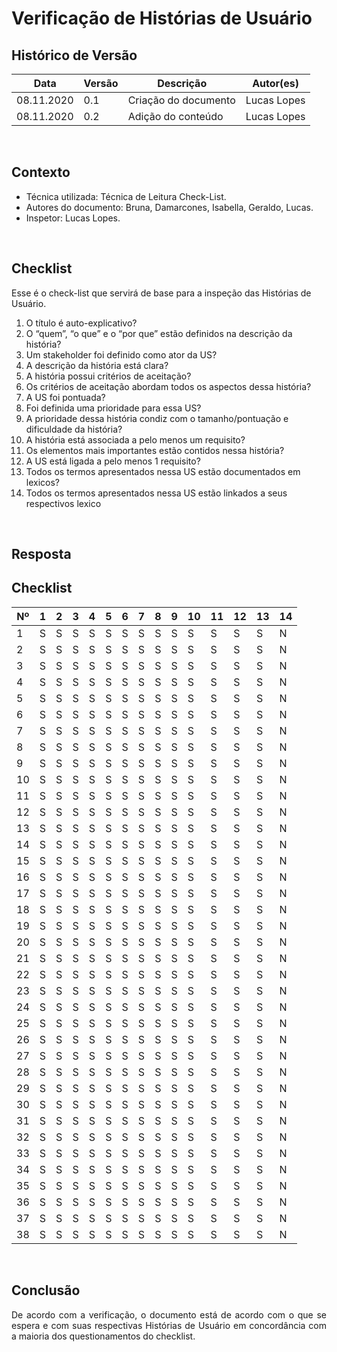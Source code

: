# Verificação de Histórias de Usuário

## Histórico de Versão
<table class="table table-striped border">
    <thead>
        <th>Data</th> 
        <th>Versão </th> 
        <th>Descrição</th> 
        <th>Autor(es)</th>
    </thead>
    <tbody>
        <tr>
            <td> 08.11.2020 </td>
            <td>  0.1   </td>
            <td> Criação do documento</td>
            <td> Lucas Lopes </td>
        </tr>
		<tr>
            <td> 08.11.2020 </td>
            <td>  0.2   </td>
            <td> Adição do conteúdo</td>
            <td> Lucas Lopes </td>
        </tr>
    </tbody>
</table>
<br>

## Contexto
- Técnica utilizada: Técnica de Leitura Check-List.
- Autores do documento: Bruna, Damarcones, Isabella, Geraldo, Lucas.
- Inspetor: Lucas Lopes.

<br>

## Checklist
Esse é o check-list que servirá de base para a inspeção das Histórias de Usuário.
<br>

1. O título é auto-explicativo?
2. O “quem”, “o que” e o “por que” estão definidos na descrição da história?
3. Um stakeholder foi definido como ator da US?
4. A descrição da história está clara?
5. A história possui critérios de aceitação?
6. Os critérios de aceitação abordam todos os aspectos dessa história?
7. A US foi pontuada?
8. Foi definida uma prioridade para essa US?
9. A prioridade dessa história condiz com o tamanho/pontuação e dificuldade da história?
10. A história está associada a pelo menos um requisito?
11. Os elementos mais importantes estão contidos nessa história?
12. A US está ligada a pelo menos 1 requisito?
13. Todos os termos apresentados nessa US estão documentados em lexicos?
14. Todos os termos apresentados nessa US estão linkados a seus respectivos lexico
<br>

## Resposta


## Checklist

<table class="table table-striped border">
    <thead >
        <th>Nº</th> 
        <th> 1</th>
        <th> 2</th>
        <th> 3</th>
        <th> 4</th>
        <th> 5</th>
        <th> 6</th>
        <th> 7</th>
        <th> 8</th>
        <th> 9</th>
        <th>10</th>
        <th>11</th>
        <th>12</th>
        <th>13</th>
        <th>14</th>
    </thead>
    <tbody>
	    <tr>
		    <td>1</td><td>S</td><td>S</td><td>S</td><td>S</td><td>S</td><td>S</td><td>S</td><td>S</td><td>S</td><td>S</td><td>S</td><td>S</td><td>S</td><td>N</td>
	    </tr>
       <tr>
		    <td>2</td><td>S</td><td>S</td><td>S</td><td>S</td><td>S</td><td>S</td><td>S</td><td>S</td><td>S</td><td>S</td><td>S</td><td>S</td><td>S</td><td>N</td>
	    </tr>
        <tr>
		    <td>3</td><td>S</td><td>S</td><td>S</td><td>S</td><td>S</td><td>S</td><td>S</td><td>S</td><td>S</td><td>S</td><td>S</td><td>S</td><td>S</td><td>N</td>
	    </tr>
        <tr>
		    <td>4</td><td>S</td><td>S</td><td>S</td><td>S</td><td>S</td><td>S</td><td>S</td><td>S</td><td>S</td><td>S</td><td>S</td><td>S</td><td>S</td><td>N</td>
	    </tr>
        <tr>
		    <td>5</td><td>S</td><td>S</td><td>S</td><td>S</td><td>S</td><td>S</td><td>S</td><td>S</td><td>S</td><td>S</td><td>S</td><td>S</td><td>S</td><td>N</td>
	    </tr>
        <tr>
		    <td>6</td><td>S</td><td>S</td><td>S</td><td>S</td><td>S</td><td>S</td><td>S</td><td>S</td><td>S</td><td>S</td><td>S</td><td>S</td><td>S</td><td>N</td>
	    </tr>
        <tr>
		    <td>7</td><td>S</td><td>S</td><td>S</td><td>S</td><td>S</td><td>S</td><td>S</td><td>S</td><td>S</td><td>S</td><td>S</td><td>S</td><td>S</td><td>N</td>
	    </tr>
        <tr>
		    <td>8</td><td>S</td><td>S</td><td>S</td><td>S</td><td>S</td><td>S</td><td>S</td><td>S</td><td>S</td><td>S</td><td>S</td><td>S</td><td>S</td><td>N</td>
	    </tr>
        <tr>
		    <td>9</td><td>S</td><td>S</td><td>S</td><td>S</td><td>S</td><td>S</td><td>S</td><td>S</td><td>S</td><td>S</td><td>S</td><td>S</td><td>S</td><td>N</td>
	    </tr>
        <tr>
		    <td>10</td><td>S</td><td>S</td><td>S</td><td>S</td><td>S</td><td>S</td><td>S</td><td>S</td><td>S</td><td>S</td><td>S</td><td>S</td><td>S</td><td>N</td>
	    </tr>
        <tr>
		    <td>11</td><td>S</td><td>S</td><td>S</td><td>S</td><td>S</td><td>S</td><td>S</td><td>S</td><td>S</td><td>S</td><td>S</td><td>S</td><td>S</td><td>N</td>
	    </tr>
        <tr>
		    <td>12</td><td>S</td><td>S</td><td>S</td><td>S</td><td>S</td><td>S</td><td>S</td><td>S</td><td>S</td><td>S</td><td>S</td><td>S</td><td>S</td><td>N</td>
	    </tr>
        <tr>
		    <td>13</td><td>S</td><td>S</td><td>S</td><td>S</td><td>S</td><td>S</td><td>S</td><td>S</td><td>S</td><td>S</td><td>S</td><td>S</td><td>S</td><td>N</td>
	    </tr>
        <tr>
		    <td>14</td><td>S</td><td>S</td><td>S</td><td>S</td><td>S</td><td>S</td><td>S</td><td>S</td><td>S</td><td>S</td><td>S</td><td>S</td><td>S</td><td>N</td>
	    </tr>
        <tr>
		    <td>15</td><td>S</td><td>S</td><td>S</td><td>S</td><td>S</td><td>S</td><td>S</td><td>S</td><td>S</td><td>S</td><td>S</td><td>S</td><td>S</td><td>N</td>
	    </tr>
        <tr>
		    <td>16</td><td>S</td><td>S</td><td>S</td><td>S</td><td>S</td><td>S</td><td>S</td><td>S</td><td>S</td><td>S</td><td>S</td><td>S</td><td>S</td><td>N</td>
	    </tr>
        <tr>
		    <td>17</td><td>S</td><td>S</td><td>S</td><td>S</td><td>S</td><td>S</td><td>S</td><td>S</td><td>S</td><td>S</td><td>S</td><td>S</td><td>S</td><td>N</td>
	    </tr>
        <tr>
		    <td>18</td><td>S</td><td>S</td><td>S</td><td>S</td><td>S</td><td>S</td><td>S</td><td>S</td><td>S</td><td>S</td><td>S</td><td>S</td><td>S</td><td>N</td>
	    </tr>
        <tr>
		    <td>19</td><td>S</td><td>S</td><td>S</td><td>S</td><td>S</td><td>S</td><td>S</td><td>S</td><td>S</td><td>S</td><td>S</td><td>S</td><td>S</td><td>N</td>
	    </tr>
        <tr>
		    <td>20</td><td>S</td><td>S</td><td>S</td><td>S</td><td>S</td><td>S</td><td>S</td><td>S</td><td>S</td><td>S</td><td>S</td><td>S</td><td>S</td><td>N</td>
	    </tr>
        <tr>
		    <td>21</td><td>S</td><td>S</td><td>S</td><td>S</td><td>S</td><td>S</td><td>S</td><td>S</td><td>S</td><td>S</td><td>S</td><td>S</td><td>S</td><td>N</td>
	    </tr>
       <tr>
		    <td>22</td><td>S</td><td>S</td><td>S</td><td>S</td><td>S</td><td>S</td><td>S</td><td>S</td><td>S</td><td>S</td><td>S</td><td>S</td><td>S</td><td>N</td>
	    </tr>
        <tr>
		    <td>23</td><td>S</td><td>S</td><td>S</td><td>S</td><td>S</td><td>S</td><td>S</td><td>S</td><td>S</td><td>S</td><td>S</td><td>S</td><td>S</td><td>N</td>
	    </tr>
        <tr>
		    <td>24</td><td>S</td><td>S</td><td>S</td><td>S</td><td>S</td><td>S</td><td>S</td><td>S</td><td>S</td><td>S</td><td>S</td><td>S</td><td>S</td><td>N</td>
	    </tr>
        <tr>
		    <td>25</td><td>S</td><td>S</td><td>S</td><td>S</td><td>S</td><td>S</td><td>S</td><td>S</td><td>S</td><td>S</td><td>S</td><td>S</td><td>S</td><td>N</td>
	    </tr>
        <tr>
		    <td>26</td><td>S</td><td>S</td><td>S</td><td>S</td><td>S</td><td>S</td><td>S</td><td>S</td><td>S</td><td>S</td><td>S</td><td>S</td><td>S</td><td>N</td>
	    </tr>
        <tr>
		    <td>27</td><td>S</td><td>S</td><td>S</td><td>S</td><td>S</td><td>S</td><td>S</td><td>S</td><td>S</td><td>S</td><td>S</td><td>S</td><td>S</td><td>N</td>
	    </tr>
        <tr>
		    <td>28</td><td>S</td><td>S</td><td>S</td><td>S</td><td>S</td><td>S</td><td>S</td><td>S</td><td>S</td><td>S</td><td>S</td><td>S</td><td>S</td><td>N</td>
	    </tr>
        <tr>
		    <td>29</td><td>S</td><td>S</td><td>S</td><td>S</td><td>S</td><td>S</td><td>S</td><td>S</td><td>S</td><td>S</td><td>S</td><td>S</td><td>S</td><td>N</td>
	    </tr>
        <tr>
		    <td>30</td><td>S</td><td>S</td><td>S</td><td>S</td><td>S</td><td>S</td><td>S</td><td>S</td><td>S</td><td>S</td><td>S</td><td>S</td><td>S</td><td>N</td>
	    </tr>
        <tr>
		    <td>31</td><td>S</td><td>S</td><td>S</td><td>S</td><td>S</td><td>S</td><td>S</td><td>S</td><td>S</td><td>S</td><td>S</td><td>S</td><td>S</td><td>N</td>
	    </tr>
        <tr>
		    <td>32</td><td>S</td><td>S</td><td>S</td><td>S</td><td>S</td><td>S</td><td>S</td><td>S</td><td>S</td><td>S</td><td>S</td><td>S</td><td>S</td><td>N</td>
	    </tr>
        <tr>
		    <td>33</td><td>S</td><td>S</td><td>S</td><td>S</td><td>S</td><td>S</td><td>S</td><td>S</td><td>S</td><td>S</td><td>S</td><td>S</td><td>S</td><td>N</td>
	    </tr>
        <tr>
		    <td>34</td><td>S</td><td>S</td><td>S</td><td>S</td><td>S</td><td>S</td><td>S</td><td>S</td><td>S</td><td>S</td><td>S</td><td>S</td><td>S</td><td>N</td>
	    </tr>
        <tr>
		    <td>35</td><td>S</td><td>S</td><td>S</td><td>S</td><td>S</td><td>S</td><td>S</td><td>S</td><td>S</td><td>S</td><td>S</td><td>S</td><td>S</td><td>N</td>
	    </tr>
        <tr>
		    <td>36</td><td>S</td><td>S</td><td>S</td><td>S</td><td>S</td><td>S</td><td>S</td><td>S</td><td>S</td><td>S</td><td>S</td><td>S</td><td>S</td><td>N</td>
	    </tr>
         <tr>
		    <td>37</td><td>S</td><td>S</td><td>S</td><td>S</td><td>S</td><td>S</td><td>S</td><td>S</td><td>S</td><td>S</td><td>S</td><td>S</td><td>S</td><td>N</td>
	    </tr>
        <tr>
		    <td>38</td><td>S</td><td>S</td><td>S</td><td>S</td><td>S</td><td>S</td><td>S</td><td>S</td><td>S</td><td>S</td><td>S</td><td>S</td><td>S</td><td>N</td>
	    </tr>
        </tbody> 
</table>
<br>

## Conclusão

<p align="justify">De acordo com a verificação, o documento está de acordo com o que se espera e com suas respectivas Histórias de Usuário em concordância com a maioria dos questionamentos do checklist.</p>

<br>